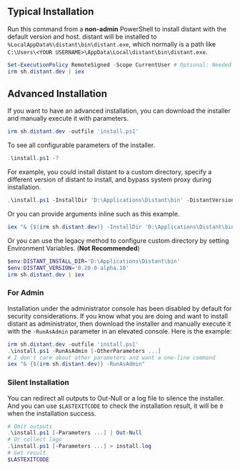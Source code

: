 ## Typical Installation

Run this command from a **non-admin** PowerShell to install distant with the
default version and host. distant will be installed to 
`%LocalAppData%\distant\bin\distant.exe`, which normally is a path like
`C:\Users\<YOUR USERNAME>\AppData\Local\distant\bin\distant.exe`.

```powershell
Set-ExecutionPolicy RemoteSigned -Scope CurrentUser # Optional: Needed to run a remote script the first time
irm sh.distant.dev | iex
```

## Advanced Installation

If you want to have an advanced installation, you can download the installer
and manually execute it with parameters.

```powershell
irm sh.distant.dev -outfile 'install.ps1'
```

To see all configurable parameters of the installer.

```powershell
.\install.ps1 -?
```

For example, you could install distant to a custom directory, specify a
different version of distant to install, and bypass system proxy during
installation.

```powershell
.\install.ps1 -InstallDir 'D:\Applications\Distant\bin' -DistantVersion '0.20.0-alpha.10' -NoProxy
```

Or you can provide arguments inline such as this example.

```powershell
iex "& {$(irm sh.distant.dev)} -InstallDir 'D:\Applications\Distant\bin' -DistantVersion '0.20.0-alpha.10' -NoProxy"
```

Or you can use the legacy method to configure custom directory by setting Environment Variables. (**Not Recommended**)

```powershell
$env:DISTANT_INSTALL_DIR='D:\Applications\Distant\bin'
$env:DISTANT_VERSION='0.20.0-alpha.10'
irm sh.distant.dev | iex
```

### For Admin

Installation under the administrator console has been disabled by default for
security considerations. If you know what you are doing and want to install
distant as administrator, then download the installer and manually execute it
with the `-RunAsAdmin` parameter in an elevated console. Here is the example:

```powershell
irm sh.distant.dev -outfile 'install.ps1'
.\install.ps1 -RunAsAdmin [-OtherParameters ...]
# I don't care about other parameters and want a one-line command
iex "& {$(irm sh.distant.dev)} -RunAsAdmin"
```

### Silent Installation

You can redirect all outputs to Out-Null or a log file to silence the
installer. And you can use `$LASTEXITCODE` to check the installation result, it
will be `0` when the installation success.

```powershell
# Omit outputs
.\install.ps1 [-Parameters ...] | Out-Null
# Or collect logs
.\install.ps1 [-Parameters ...] > install.log
# Get result
$LASTEXITCODE
```
